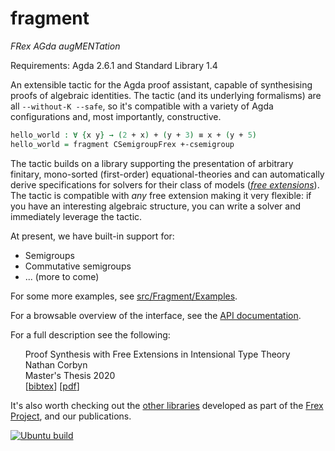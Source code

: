 # fragment
_FRex AGda augMENTation_

Requirements: Agda 2.6.1 and Standard Library 1.4

An extensible tactic for the Agda proof assistant, capable of synthesising proofs of algebraic identities. The tactic
(and its underlying formalisms) are all `--without-K --safe`, so it's compatible with a variety of Agda configurations
and, most importantly, constructive.

```agda
hello_world : ∀ {x y} → (2 + x) + (y + 3) ≡ x + (y + 5)
hello_world = fragment CSemigroupFrex +-csemigroup
```

The tactic builds on a library supporting the presentation of arbitrary finitary, mono-sorted (first-order)
equational-theories and can automatically derive specifications for solvers for their class of models
([_free extensions_](https://github.com/frex-project/agda-fragment/blob/main/src/Fragment/Equational/FreeExtension/Base.agda)).
The tactic is compatible with _any_ free extension making it very flexible: if you have an interesting algebraic structure,
you can write a solver and immediately leverage the tactic.

 At present, we have built-in support for:
- Semigroups
- Commutative semigroups
- ... (more to come) 

For some more examples, see [src/Fragment/Examples](https://github.com/frex-project/agda-fragment/blob/main/src/Fragment/Examples).

For a browsable overview of the interface, see the [API documentation](https://frex-project.github.io/agda-fragment/Everything.html).

For a full description see the following:

&nbsp;&nbsp;&nbsp;&nbsp;&nbsp;&nbsp;Proof Synthesis with Free Extensions in Intensional Type Theory<br/>
&nbsp;&nbsp;&nbsp;&nbsp;&nbsp;&nbsp;Nathan Corbyn<br/>
&nbsp;&nbsp;&nbsp;&nbsp;&nbsp;&nbsp;Master's Thesis 2020<br/>
&nbsp;&nbsp;&nbsp;&nbsp;&nbsp;&nbsp;[[bibtex](https://nathancorbyn.com/bib/proof_synthesis.bib)] [[pdf](https://nathancorbyn.com/pdf/proof_synthesis.pdf)]<br/>

It's also worth checking out the [other libraries](https://github.com/frex-project/) developed as part of the
[Frex Project](https://www.cl.cam.ac.uk/~jdy22/projects/frex/), and our publications.

[![Ubuntu build](https://github.com/frex-project/agda-fragment/actions/workflows/ci-ubuntu.yml/badge.svg)](https://github.com/frex-project/agda-fragment/actions/workflows/ci-ubuntu.yml)
